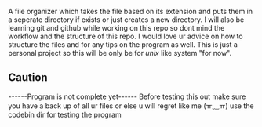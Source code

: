 A file organizer which takes the file based on its extension and puts them in a seperate directory if exists or just creates a new directory.
I will also be learning git and github while working on this repo so dont mind the workflow and the structure of this repo.
I would love ur advice on how to structure the files and for any tips on the program as well.
This is just a personal project so this will be only be for *unix* like system "for now".
## Caution

------Program is not complete yet------
Before testing this out make sure you have a back up of all ur files or else u will regret like me (ㅠ﹏ㅠ)
use the codebin dir for testing the program
